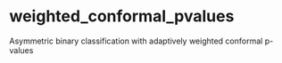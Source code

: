 # weighted_conformal_pvalues
 Asymmetric binary classification with adaptively weighted conformal p-values
